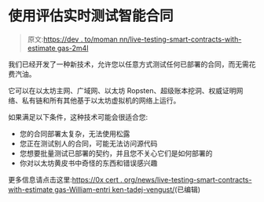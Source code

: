 # 使用评估实时测试智能合同

> 原文:[https://dev . to/moman nn/live-testing-smart-contracts-with-estimate gas-2m4l](https://dev.to/momannn/live-testing-smart-contracts-with-estimategas-2m4l)

我们已经开发了一种新技术，允许您以任意方式测试任何已部署的合同，而无需花费汽油。

它可以在以太坊主网、广域网、以太坊 Ropsten、超级账本挖洞、权威证明网络、私有链和所有其他基于以太坊虚拟机的网络上运行。

如果满足以下条件，这种技术可能会很适合您:

*   您的合同部署太复杂，无法使用松露
*   您正在测试别人的合同，可能无法访问源代码
*   您想要批量测试已部署的契约，并且您不关心它们是如何部署的
*   你对以太坊黄皮书中奇怪的东西和错误感兴趣

更多信息请点击这里:[https://0x cert . org/news/live-testing-smart-contracts-with-estimate gas-William-entri ken-tadej-vengust/](https://0xcert.org/news/live-testing-smart-contracts-with-estimategas-william-entriken-tadej-vengust/)(已编辑)